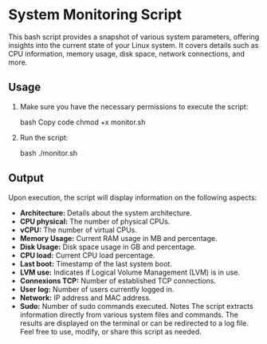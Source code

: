 # System Monitoring Script

This bash script provides a snapshot of various system parameters, offering insights into the current state of your Linux system. It covers details such as CPU information, memory usage, disk space, network connections, and more.

## Usage
1. Make sure you have the necessary permissions to execute the script:

    bash
    Copy code
    chmod +x monitor.sh

2. Run the script:
 
    bash ./monitor.sh

## Output

Upon execution, the script will display information on the following aspects:

- **Architecture:** Details about the system architecture.
- **CPU physical:** The number of physical CPUs.
- **vCPU:** The number of virtual CPUs.
- **Memory Usage:** Current RAM usage in MB and percentage.
- **Disk Usage:** Disk space usage in GB and percentage.
- **CPU load:** Current CPU load percentage.
- **Last boot:** Timestamp of the last system boot.
- **LVM use:** Indicates if Logical Volume Management (LVM) is in use.
- **Connexions TCP:** Number of established TCP connections.
- **User log:** Number of users currently logged in.
- **Network:** IP address and MAC address.
- **Sudo:** Number of sudo commands executed.
Notes
The script extracts information directly from various system files and commands.
The results are displayed on the terminal or can be redirected to a log file.
Feel free to use, modify, or share this script as needed.
